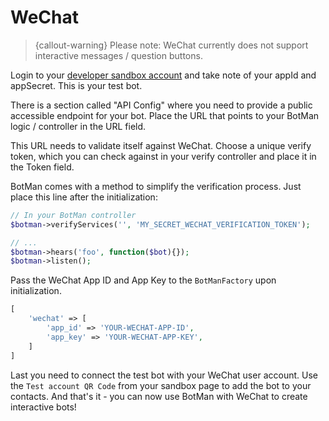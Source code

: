 # WeChat

> {callout-warning} Please note: WeChat currently does not support interactive messages / question buttons.

Login to your [developer sandbox account](http://admin.wechat.com/debug/cgi-bin/sandbox?t=sandbox/login) and take note of your appId and appSecret. This is your test bot.

There is a section called "API Config" where you need to provide a public accessible endpoint for your bot.
Place the URL that points to your BotMan logic / controller in the URL field.

This URL needs to validate itself against WeChat. Choose a unique
verify token, which you can check against in your verify controller and place it in the Token field.

BotMan comes with a method to simplify the verification process. Just place this line after the initialization:

```php
// In your BotMan controller
$botman->verifyServices('', 'MY_SECRET_WECHAT_VERIFICATION_TOKEN');

// ...
$botman->hears('foo', function($bot){});
$botman->listen();
```

Pass the WeChat App ID and App Key to the `BotManFactory` upon initialization.

```php
[
    'wechat' => [
    	'app_id' => 'YOUR-WECHAT-APP-ID',
    	'app_key' => 'YOUR-WECHAT-APP-KEY',
    ]
]
```

Last you need to connect the test bot with your WeChat user account. Use the `Test account QR Code` from your sandbox page to add the bot to your contacts. And that's it - you can now use BotMan with WeChat to create interactive bots!
